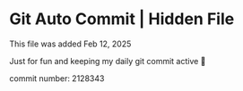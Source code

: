 # Git Auto Commit | Hidden File

This file was added Feb 12, 2025

Just for fun and keeping my daily git commit active 🤪

commit number: 2128343

